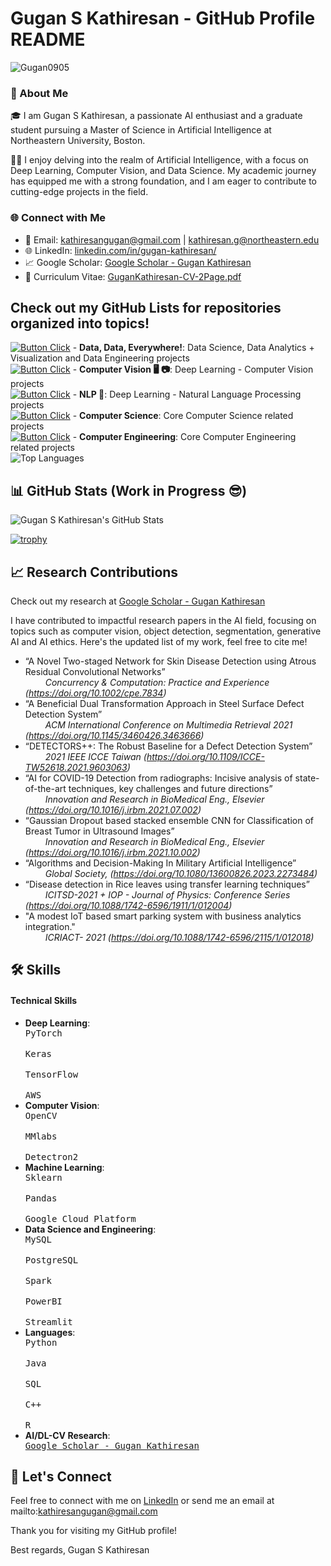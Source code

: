 # Gugan S Kathiresan - GitHub Profile README

![Gugan0905](https://socialify.git.ci/Gugan0905/Gugan0905/image?description=1&descriptionEditable=Hi%20there!%20%F0%9F%91%8B%0AWelcome%20to%20my%20GitHub!&font=Rokkitt&owner=1&pattern=Charlie%20Brown&theme=Dark)

### 🚀 About Me

🎓 I am Gugan S Kathiresan, a passionate AI enthusiast and a graduate student pursuing a Master of Science in Artificial Intelligence at Northeastern University, Boston.

👨‍💻 I enjoy delving into the realm of Artificial Intelligence, with a focus on Deep Learning, Computer Vision, and Data Science. My academic journey has equipped me with a strong foundation, and I am eager to contribute to cutting-edge projects in the field.

### 🌐 Connect with Me

- 📧 Email: kathiresangugan@gmail.com | kathiresan.g@northeastern.edu
- 🌐 LinkedIn: [linkedin.com/in/gugan-kathiresan/](https://www.linkedin.com/in/gugan-kathiresan/)
- 📈 Google Scholar: [Google Scholar - Gugan Kathiresan](https://scholar.google.com/citations?hl=en&user=Zq5cHWkAAAAJ)
- 📄 Curriculum Vitae: [GuganKathiresan-CV-2Page.pdf](GuganKathiresan-CV-2Page.pdf)

## Check out my GitHub Lists for repositories organized into topics!
[![Button Click]][Link1] - **Data, Data, Everywhere!**: Data Science, Data Analytics + Visualization and Data Engineering projects <br>
[![Button Click]][Link2] - **Computer Vision 🖥️ 📷**: Deep Learning - Computer Vision projects <br>
[![Button Click]][Link5] - **NLP 📖**: Deep Learning - Natural Language Processing projects <br>
[![Button Click]][Link3] - **Computer Science**: Core Computer Science related projects <br>
[![Button Click]][Link4] - **Computer Engineering**: Core Computer Engineering related projects <br>
![Top Languages](https://github-readme-stats.vercel.app/api/top-langs/?username=Gugan0905&size_weight=0&count_weight=1&layout=compact&theme=dark&hide_border=true)


## 📊 GitHub Stats (Work in Progress 😎)

![Gugan S Kathiresan's GitHub Stats](https://github-readme-stats.vercel.app/api?username=Gugan0905&layout=compact&show_icons=true&theme=radical&hide_border=true)

[![trophy](https://github-profile-trophy.vercel.app/?username=Gugan0905)](https://github.com/Gugan0905/github-profile-trophy)

## 📈 Research Contributions

Check out my research at [Google Scholar - Gugan Kathiresan](https://scholar.google.com/citations?hl=en&user=Zq5cHWkAAAAJ)

I have contributed to impactful research papers in the AI field, focusing on topics such as computer vision, object detection, segmentation, generative AI and AI ethics. Here's the updated list of my work, feel free to cite me!

- “A Novel Two-staged Network for Skin Disease Detection using Atrous Residual Convolutional Networks” <br>
&emsp;&emsp; _Concurrency & Computation: Practice and Experience (https://doi.org/10.1002/cpe.7834)_
- “A Beneficial Dual Transformation Approach in Steel Surface Defect Detection System” <br>
&emsp;&emsp; _ACM International Conference on Multimedia Retrieval 2021 (https://doi.org/10.1145/3460426.3463666)_
- “DETECTORS++: The Robust Baseline for a Defect Detection System” <br>
&emsp;&emsp; _2021 IEEE ICCE Taiwan (https://doi.org/10.1109/ICCE-TW52618.2021.9603063)_
- “AI for COVID-19 Detection from radiographs: Incisive analysis of state-of-the-art techniques, key challenges
and future directions” <br>
&emsp;&emsp; _Innovation and Research in BioMedical Eng., Elsevier (https://doi.org/10.1016/j.irbm.2021.07.002)_
- “Gaussian Dropout based stacked ensemble CNN for Classification of Breast Tumor in Ultrasound Images” <br>
&emsp;&emsp; _Innovation and Research in BioMedical Eng., Elsevier (https://doi.org/10.1016/j.irbm.2021.10.002)_
- “Algorithms and Decision-Making In Military Artificial Intelligence” <br>
&emsp;&emsp; _Global Society, (https://doi.org/10.1080/13600826.2023.2273484)_
- “Disease detection in Rice leaves using transfer learning techniques” <br>
&emsp;&emsp; _ICITSD-2021 + IOP - Journal of Physics: Conference Series (https://doi.org/10.1088/1742-6596/1911/1/012004)_
- "A modest IoT based smart parking system with business analytics integration." <br>
&emsp;&emsp; _ICRIACT- 2021 (https://doi.org/10.1088/1742-6596/2115/1/012018)_



## 🛠️ Skills

#### Technical Skills

- **Deep Learning**: <kbd> <br> PyTorch <br> </kbd> <kbd> <br> Keras <br> </kbd> <kbd> <br> TensorFlow <br> </kbd> <kbd> <br> AWS <br> </kbd>
- **Computer Vision**: <kbd> <br> OpenCV <br> </kbd> <kbd> <br> MMlabs <br> </kbd> <kbd> <br> Detectron2 <br> </kbd>
- **Machine Learning**: <kbd> <br> Sklearn <br> </kbd> <kbd> <br> Pandas <br> </kbd> <kbd> <br> Google Cloud Platform <br> </kbd>
- **Data Science and Engineering**: <kbd> <br> MySQL <br> </kbd> <kbd> <br> PostgreSQL <br> </kbd> <kbd> <br> Spark <br> </kbd> <kbd> <br> PowerBI <br> </kbd> <kbd> <br> Streamlit <br> </kbd>
- **Languages**: <kbd> <br> Python <br> </kbd> <kbd> <br> Java <br> </kbd> <kbd> <br> SQL <br> </kbd> <kbd> <br> C++ <br> </kbd> <kbd> <br>R <br> </kbd>
- **AI/DL-CV Research**: <kbd> <br> [Google Scholar - Gugan Kathiresan](https://scholar.google.com/citations?hl=en&user=Zq5cHWkAAAAJ) <br> </kbd>


## 📱 Let's Connect

Feel free to connect with me on [LinkedIn](https://www.linkedin.com/in/gugan-kathiresan/) or send me an email at mailto:kathiresangugan@gmail.com

Thank you for visiting my GitHub profile!

Best regards,
Gugan S Kathiresan

<!----------------------------------------------------------------------------->
[Link1]: https://github.com/stars/Gugan0905/lists/data-data-everywhere
[Link2]: https://github.com/stars/Gugan0905/lists/computer-vision
[Link3]: https://github.com/stars/Gugan0905/lists/computer-science-projects
[Link4]: https://github.com/stars/Gugan0905/lists/computer-engineering-iot
[Link5]: https://github.com/stars/Gugan0905/lists/nlp
<!---------------------------------[ Buttons ]--------------------------------->
[Button Click]: https://img.shields.io/badge/Click_Me!-37a779?style=for-the-badge
